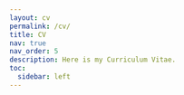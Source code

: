 ```yaml
---
layout: cv
permalink: /cv/
title: CV
nav: true
nav_order: 5
description: Here is my Curriculum Vitae.
toc:
  sidebar: left
---
```


